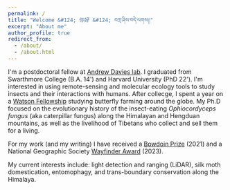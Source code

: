 ```yaml
---
permalink: /
title: "Welcome &#124; 你好 &#124; བཀྲ་ཤིས་བདེ་ལགས།།"
excerpt: "About me"
author_profile: true
redirect_from: 
  - /about/
  - /about.html
---
```


I'm a postdoctoral fellow at [Andrew Davies lab](https://davieslab.oeb.harvard.edu/). I graduated from Swarthmore College (B.A. 14') and Harvard University (PhD 22'). I'm interested in using remote-sensing and molecular ecology tools to study insects and their interactions with humans. After collecge, I spent a year on a [Watson Fellowship](https://en.wikipedia.org/wiki/Watson_Foundation) studying butterfly farming around the globe. My Ph.D focused on the evolutionary history of the insect-eating <em>Ophiocordyceps fungus</em> (aka caterpillar fungus) along the Himalayan and Hengduan mountains, as well as the livelihood of Tibetans who collect and sell them for a living. 

For my work (and my writing) I have received a [Bowdoin Prize](https://en.wikipedia.org/wiki/Bowdoin_Prizes) (2021) and a National Geographic Society [Wayfinder Award](https://blog.nationalgeographic.org/2023/05/31/the-national-geographic-society-announces-the-2023-wayfinder-award-recipients/) (2023).

My current interests include: light detection and ranging (LiDAR), silk moth domestication, entomophagy, and trans-boundary conservation along the Himalaya. 



